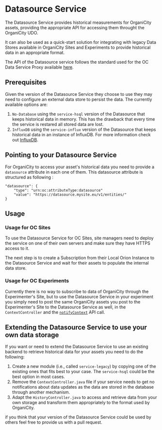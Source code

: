 #  Datasource Service

The Datasource Service provides historical measurements for OrganiCity assets, providing the appropriate API for accessing them throught the OrganiCity UDO. 

It can also be used as a quick-start solution for integrating with legacy Data Stores available in OrganiCity Sites and Experiments to provide historical data in an appropriate format.

The API of the Datasource service follows the standard used for the OC Data Service Proxy available [here](https://organicityeu.github.io/api/DataSource.html).

## Prerequisites

Given the version of the Datasource Service they choose to use they may need to configure an external data store to persist the data. The currently available options are: 

1. `No-Database` using the `service-hsql` version of the Datasource that keeps historical data in memory. This has the drawback that every time the service is restared all stored data are lost.
1. `InfluxDB` using the `service-influx` version of the Datasource that keeps historical data in an instance of InfluxDB. For more information check out [InfluxDB](https://www.influxdata.com/).

## Pointing to your Datasource Service

For OrganiCity to access your asset's historical data you need to provide a `datasource` attribute in each one of them. This datasource attribute is structured as following :

    "datasource": {
        "type": "urn:oc:attributeType:datasource"
        "value": "https://datasource.mysite.eu/v1/entities/"
    }

## Usage

### Usage for OC Sites

To use the Datasource Service for OC Sites, site managers need to deploy the service on one of their own servers and make sure they have HTTPS access to it.

The next step is to create a Subscription from their Local Orion Instance to the Datasource Service and wait for their assets to populate the internal data store.


### Usage for OC Experiments

Currently there is no way to subscribe to data of OrganiCity through the Experimenter's Site, but to use the Datasource Service in your experiment you simply need to post the same OrganiCity assets you post to the Experimenter's Site to the Datasource Service as well, in the `ContextController` and the [`notifyContext`](https://github.com/amaxilat/DataSource/blob/master/service-hsql/src/main/java/eu/organicity/data/controller/ContextController.java#L29) API call.

## Extending the Datasource Service to use your own data storage

If you want or need to extend the Datasource Service to use an existing backend to retrieve historical data for your assets you need to do the following: 

1. Create a new module (i.e., called `service-legacy`) by copying one of the existing ones that fits best to your case. The `service-hsql` could be the best option in most cases.
1. Remove the `ContextController.java` file if your service needs to get no notifications about data updates as the data are stored in the database through another mechanism.
1. Adapt the `HistoryController.java` to access and retrieve data from your own storage and transform them appropriately to the format used by OrganiCity.

if you think that your version of the Datasource Service could be used by others feel free to provide us with a pull request.
